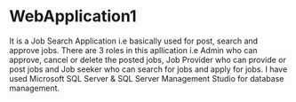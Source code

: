 # WebApplication1
It is a Job Search Application i.e basically used for post, search and approve jobs. There are 3 roles in this apllication i.e Admin who can approve, cancel or delete the posted jobs, Job Provider who can provide or post jobs and Job seeker who can search for jobs and apply for jobs. I have used Microsoft SQL Server & SQL Server Management Studio for database management.
